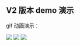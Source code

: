 ## V2 版本 demo 演示

gif 动画演示：

![ ](../example/img/1.gif)
![ ](../example/img/3.gif)
![ ](../example/img/2.gif)
